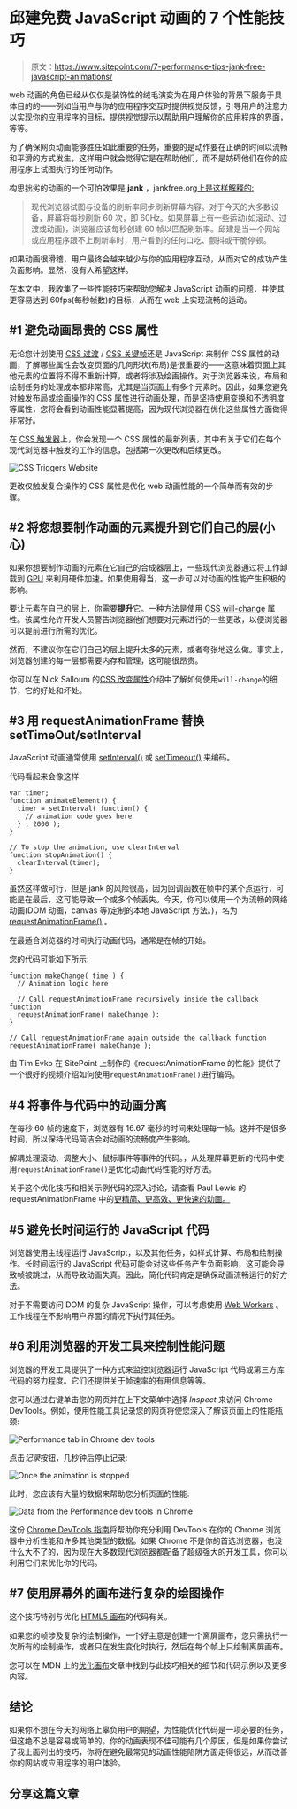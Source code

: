 # 邱建免费 JavaScript 动画的 7 个性能技巧

> 原文：<https://www.sitepoint.com/7-performance-tips-jank-free-javascript-animations/>

web 动画的角色已经从仅仅是装饰性的绒毛演变为在用户体验的背景下服务于具体目的的——例如当用户与你的应用程序交互时提供视觉反馈，引导用户的注意力以实现你的应用程序的目标，提供视觉提示以帮助用户理解你的应用程序的界面，等等。

为了确保网页动画能够胜任如此重要的任务，重要的是动作要在正确的时间以流畅和平滑的方式发生，这样用户就会觉得它是在帮助他们，而不是妨碍他们在你的应用程序上试图执行的任何动作。

构思拙劣的动画的一个可怕效果是 **jank** ，jankfree.org[上是这样解释的:](http://jankfree.org/)

> 现代浏览器试图与设备的刷新率同步刷新屏幕内容。对于今天的大多数设备，屏幕将每秒刷新 60 次，即 60Hz。如果屏幕上有一些运动(如滚动、过渡或动画)，浏览器应该每秒创建 60 帧以匹配刷新率。邱建是当一个网站或应用程序跟不上刷新率时，用户看到的任何口吃、颤抖或干脆停顿。

如果动画很滑稽，用户最终会越来越少与你的应用程序互动，从而对它的成功产生负面影响。显然，没有人希望这样。

在本文中，我收集了一些性能技巧来帮助您解决 JavaScript 动画的问题，并使其更容易达到 60fps(每秒帧数)的目标，从而在 web 上实现流畅的运动。

## #1 避免动画昂贵的 CSS 属性

无论您计划使用 [CSS 过渡](https://developer.mozilla.org/en-US/docs/Web/CSS/CSS_Transitions/Using_CSS_transitions) / [CSS 关键帧](https://developer.mozilla.org/en-US/docs/Web/CSS/CSS_Animations/Using_CSS_animations)还是 JavaScript 来制作 CSS 属性的动画，了解哪些属性会改变页面的几何形状(布局)是很重要的——这意味着页面上其他元素的位置将不得不重新计算，或者将涉及绘画操作。对于浏览器来说，布局和绘制任务的处理成本都非常高，尤其是当页面上有多个元素时。因此，如果您避免对触发布局或绘画操作的 CSS 属性进行动画处理，而是坚持使用变换和不透明度等属性，您将会看到动画性能显著提高，因为现代浏览器在优化这些属性方面做得非常好。

在 [CSS 触发器](http://csstriggers.com/)上，你会发现一个 CSS 属性的最新列表，其中有关于它们在每个现代浏览器中触发的工作的信息，包括第一次更改和后续更改。

![CSS Triggers Website](img/bd73a7f81dfa1f8559fe6c5c21ab82f4.png)

更改仅触发复合操作的 CSS 属性是优化 web 动画性能的一个简单而有效的步骤。

## #2 将您想要制作动画的元素提升到它们自己的层(小心)

如果你想要制作动画的元素在它自己的合成器层上，一些现代浏览器通过将工作卸载到 [GPU](https://en.wikipedia.org/wiki/Graphics_processing_unit) 来利用硬件加速。如果使用得当，这一步可以对动画的性能产生积极的影响。

要让元素在自己的层上，你需要**提升**它。一种方法是使用 [CSS will-change](https://developer.mozilla.org/en-US/docs/Web/CSS/will-change) 属性。该属性允许开发人员警告浏览器他们想要对元素进行的一些更改，以便浏览器可以提前进行所需的优化。

然而，不建议你在它们自己的层上提升太多的元素，或者夸张地这么做。事实上，浏览器创建的每一层都需要内存和管理，这可能很昂贵。

你可以在 Nick Salloum 的[CSS 改变属性](https://www.sitepoint.com/introduction-css-will-change-property/)介绍中了解如何使用`will-change`的细节，它的好处和坏处。

## #3 用 requestAnimationFrame 替换 setTimeOut/setInterval

JavaScript 动画通常使用 [setInterval()](https://developer.mozilla.org/en-US/docs/Web/API/WindowOrWorkerGlobalScope/setInterval) 或 [setTimeout()](https://developer.mozilla.org/en-US/docs/Web/API/WindowOrWorkerGlobalScope/setTimeout) 来编码。

代码看起来会像这样:

```
var timer;
function animateElement() {
  timer = setInterval( function() {
    // animation code goes here
  } , 2000 );
}

// To stop the animation, use clearInterval
function stopAnimation() {
  clearInterval(timer);
} 
```

虽然这样做可行，但是 jank 的风险很高，因为回调函数在帧中的某个点运行，可能是在最后，这可能导致一个或多个帧丢失。今天，你可以使用一个为流畅的网络动画(DOM 动画，canvas 等)定制的本地 JavaScript 方法。)，名为 [requestAnimationFrame()](https://developer.mozilla.org/en-US/docs/Web/API/Window/requestAnimationFrame) 。

在最适合浏览器的时间执行动画代码，通常是在帧的开始。

您的代码可能如下所示:

```
function makeChange( time ) {
  // Animation logic here

  // Call requestAnimationFrame recursively inside the callback function
  requestAnimationFrame( makeChange ):
}

// Call requestAnimationFrame again outside the callback function
requestAnimationFrame( makeChange ); 
```

由 Tim Evko 在 SitePoint 上制作的《requestAnimationFrame 的性能》提供了一个很好的视频介绍如何使用`requestAnimationFrame()`进行编码。

## #4 将事件与代码中的动画分离

在每秒 60 帧的速度下，浏览器有 16.67 毫秒的时间来处理每一帧。这并不是很多时间，所以保持代码简洁会对动画的流畅度产生影响。

解耦处理滚动、调整大小、鼠标事件等事件的代码。，从处理屏幕更新的代码中使用`requestAnimationFrame()`是优化动画代码性能的好方法。

关于这个优化技巧和相关示例代码的深入讨论，请查看 Paul Lewis 的 requestAnimationFrame 中的[更精简、更高效、更快速的动画。](https://www.html5rocks.com/en/tutorials/speed/animations/)

## #5 避免长时间运行的 JavaScript 代码

浏览器使用主线程运行 JavaScript，以及其他任务，如样式计算、布局和绘制操作。长时间运行的 JavaScript 代码可能会对这些任务产生负面影响，这可能会导致帧被跳过，从而导致动画失真。因此，简化代码肯定是确保动画流畅运行的好方法。

对于不需要访问 DOM 的复杂 JavaScript 操作，可以考虑使用 [Web Workers](https://developer.mozilla.org/en-US/docs/Web/API/Web_Workers_API/Using_web_workers) 。工作线程在不影响用户界面的情况下执行其任务。

## #6 利用浏览器的开发工具来控制性能问题

浏览器的开发工具提供了一种方式来监控浏览器运行 JavaScript 代码或第三方库代码的努力程度。它们还提供关于帧速率的有用信息等等。

您可以通过右键单击您的网页并在上下文菜单中选择 *Inspect* 来访问 Chrome DevTools。例如，使用性能工具记录您的网页将使您深入了解该页面上的性能瓶颈:

![Performance tab in Chrome dev tools](img/702da3fd3a5695c834e1cd746b73680f.png)

点击*记录*按钮，几秒钟后停止记录:

![Once the animation is stopped](img/d3cc50e8b08919740b0005c1a07ce572.png)

此时，您应该有大量的数据来帮助您分析页面的性能:

![Data from the Performance dev tools in Chrome](img/889fe1675e57f88d175c379c040d75d9.png)

这份 [Chrome DevTools 指南](https://developers.google.com/web/tools/chrome-devtools/)将帮助你充分利用 DevTools 在你的 Chrome 浏览器中分析性能和许多其他类型的数据。如果 Chrome 不是你的首选浏览器，也没什么大不了的，因为现在大多数现代浏览器都配备了超级强大的开发工具，你可以利用它们来优化你的代码。

## #7 使用屏幕外的画布进行复杂的绘图操作

这个技巧特别与优化 [HTML5 画布](https://developer.mozilla.org/en-US/docs/Web/API/Canvas_API)的代码有关。

如果您的帧涉及复杂的绘制操作，一个好主意是创建一个离屏画布，您只需执行一次所有的绘制操作，或者只在发生变化时执行，然后在每个帧上只绘制离屏画布。

您可以在 MDN 上的[优化画布](https://developer.mozilla.org/en-US/docs/Web/API/Canvas_API/Tutorial/Optimizing_canvas)文章中找到与此技巧相关的细节和代码示例以及更多内容。

## 结论

如果你不想在今天的网络上辜负用户的期望，为性能优化代码是一项必要的任务，但这绝不总是容易或简单的。你的动画表现不佳可能有几个原因，但是如果你尝试了我上面列出的技巧，你将在避免最常见的动画性能陷阱方面走得很远，从而改善你的网站或应用程序的用户体验。

## 分享这篇文章